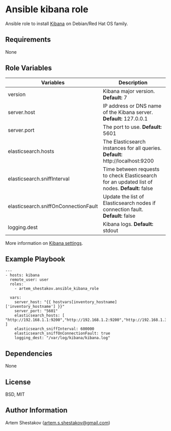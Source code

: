 Ansible kibana role
=========

Ansible role to install [Kibana](https://www.elastic.co/guide/en/kibana/current/get-started.html) on Debian/Red Hat OS family.

Requirements
------------
None

Role Variables
--------------
| Variables                            | Description                                                                |
|--------------------------------------|----------------------------------------------------------------------------|
| version                              | Kibana major version. **Default:** 7                                       |
| server.host                          | IP address or DNS name of the Kibana server. **Default:** 127.0.0.1
| server.port                          | The port to use. **Default:** 5601                                                            |
| elasticsearch.hosts                  | The Elasticsearch instances for all queries. **Default:** http://localhost:9200                         | 
| elasticsearch.sniffInterval          | Time between requests to check Elasticsearch for an updated list of nodes. **Default:** false |
| elasticsearch.sniffOnConnectionFault | Update the list of Elasticsearch nodes if connection fault. **Default:** false            |
| logging.dest                         | Kibana logs. **Default:** stdout                                                               |

   
More information on [Kibana settings](https://www.elastic.co/guide/en/kibana/current/settings.html).

Example Playbook
------------
```
---
- hosts: kibana
  remote_user: user
  roles:
    - artem_shestakov.ansible_kibana_role

  vars:
    server_host: "{{ hostvars[inventory_hostname]['inventory_hostname'] }}"
    server_port: "5601"
    elasticsearch_hosts: [ "http://192.168.1.1:9200","http://192.168.1.2:9200","http://192.168.1.3:9200" ]
    elasticsearch_sniffInterval: 600000
    elasticsearch_sniffOnConnectionFault: true
    logging_dest: "/var/log/kibana/kibana.log"
```


Dependencies
------------
None

License
-------
BSD, MIT


Author Information
------------------
Artem Shestakov (artem.s.shestakov@gmail.com)
